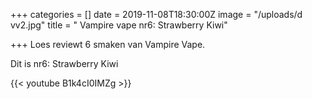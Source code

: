 +++
categories = []
date = 2019-11-08T18:30:00Z
image = "/uploads/d vv2.jpg"
title = " Vampire vape nr6: Strawberry Kiwi"

+++
Loes reviewt 6 smaken van Vampire Vape.

Dit is nr6: Strawberry Kiwi

{{< youtube B1k4cI0IMZg >}}